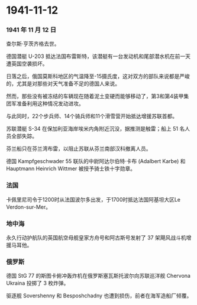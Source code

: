 # 1941-11-12

### 1941 年 11 月 12 日

查尔斯·亨茨齐格去世。

德国潜艇 U-203
抵达法国布雷斯特，该潜艇有一台发动机和尾部潜水机在前一天遭英国空袭损坏。

日落之后，俄国莫斯科地区的气温降至-15摄氏度，这对双方的部队来说都是严峻的，尤其是对那些对天气准备不足的德国人来说。

然而，那些没有被冻结的车辆现在随着泥土变硬而能够移动了，第3和第4装甲集团军准备利用这种情况发动进攻。

与此同时，22个步兵师、14个骑兵师和11个滑雪营开始抵达增援苏联首都。

苏联潜艇 S-34 在保加利亚海岸埃米内角附近沉没，据推测是触雷；船上 51
名人员全部失踪。

芬兰船只在芬兰湾布雷，以阻止苏联从芬兰南部汉科撤离人员。

德国 Kampfgeschwader 55 联队的中尉阿达尔伯特·卡布 (Adalbert Karbe) 和
Hauptmann Heinrich Wittmer 被授予骑士铁十字勋章。

### 法国

卡佩里尼司令于1200时从法国波尔多出发，于1700时抵达法国阿基坦大区Le
Verdon-sur-Mer。

### 地中海

永久行动护航队的英国航空母舰皇家方舟号和阿古斯号发射了 37
架飓风战斗机增援马耳他。

### 俄罗斯

德国 StG 77 的斯图卡俯冲轰炸机在俄罗斯塞瓦斯托波尔向苏联巡洋舰 Chervona
Ukraina 投掷了 3 枚炸弹。

驱逐舰 Sovershenny 和 Besposhchadny 也遭到损伤，前者在海军造船厂倾覆。